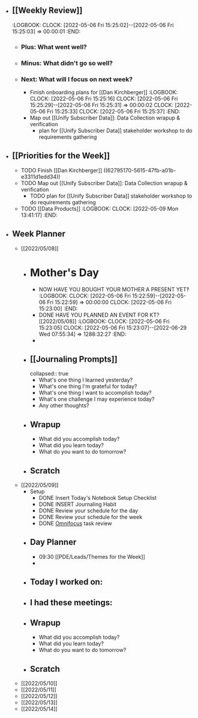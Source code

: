 - ## [[Weekly Review]]
  :LOGBOOK:
  CLOCK: [2022-05-06 Fri 15:25:02]--[2022-05-06 Fri 15:25:03] =>  00:00:01
  :END:
	- ### Plus: What went well?
	- ### Minus: What didn't go so well?
	- ### Next: What will I focus on next week?
		- Finish onboarding plans for [[Dan Kirchberger]]
		  :LOGBOOK:
		  CLOCK: [2022-05-06 Fri 15:25:16]
		  CLOCK: [2022-05-06 Fri 15:25:29]--[2022-05-06 Fri 15:25:31] =>  00:00:02
		  CLOCK: [2022-05-06 Fri 15:25:33]
		  CLOCK: [2022-05-06 Fri 15:25:37]
		  :END:
		- Map out [[Unify Subscriber Data]]: Data Collection wrapup & verification
			- plan for [[Unify Subscriber Data]] stakeholder workshop to do requirements gathering
- ## [[Priorities for the Week]]
	- TODO Finish [[Dan Kirchberger]] ((62795170-5615-47fb-a01b-e3311d1edd34))
	- TODO Map out [[Unify Subscriber Data]]: Data Collection wrapup & verification
		- TODO plan for [[Unify Subscriber Data]] stakeholder workshop to do requirements gathering
	- TODO [[Data Products]]
	  :LOGBOOK:
	  CLOCK: [2022-05-09 Mon 13:41:17]
	  :END:
- ## Week Planner
	- [[2022/05/08]]
		- # Mother's Day
			- NOW HAVE YOU BOUGHT YOUR MOTHER A PRESENT YET‽
			  :LOGBOOK:
			  CLOCK: [2022-05-06 Fri 15:22:59]--[2022-05-06 Fri 15:22:59] =>  00:00:00
			  CLOCK: [2022-05-06 Fri 15:23:00]
			  :END:
			- DONE HAVE YOU PLANNED AN EVENT FOR KT? [[2022/05/08]]
			  :LOGBOOK:
			  CLOCK: [2022-05-06 Fri 15:23:05]
			  CLOCK: [2022-05-06 Fri 15:23:07]--[2022-06-29 Wed 07:55:34] =>  1288:32:27
			  :END:
			-
		- ## [[Journaling Prompts]]
		  collapsed:: true
			- What's one thing I learned yesterday?
			- What's one thing I'm grateful for today?
			- What's one thing I want to accomplish today?
			- What's one challenge I may experience today?
			- Any other thoughts?
		- ## Wrapup
			- What did you accomplish today?
			- What did you learn today?
			- What do you want to do tomorrow?
		- ## Scratch
	- [[2022/05/09]]
		- Setup
			- DONE Insert Today's Notebook Setup Checklist
			- DONE INSERT Journaling Habit
			- DONE Review your schedule for the day
			- DONE Review your schedule for the week
			- DONE [Omnifocus](omnifocus://) task review
		- ## Day Planner
			- 09:30 [[PDE/Leads/Themes for the Week]]
			-
		- ## Today I worked on:
		- ## I had these meetings:
		- ## Wrapup
			- What did you accomplish today?
			- What did you learn today?
			- What do you want to do tomorrow?
		- ## Scratch
	- [[2022/05/10]]
	- [[2022/05/11]]
	- [[2022/05/12]]
	- [[2022/05/13]]
	- [[2022/05/14]]